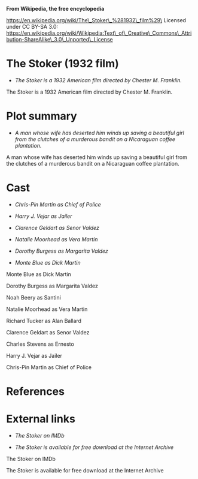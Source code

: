 **From Wikipedia, the free encyclopedia**

https://en.wikipedia.org/wiki/The\_Stoker\_%281932\_film%29\
Licensed under CC BY-SA 3.0:\
https://en.wikipedia.org/wiki/Wikipedia:Text\_of\_Creative\_Commons\_Attribution-ShareAlike\_3.0\_Unported\_License

The Stoker (1932 film)
======================

-   *The Stoker is a 1932 American film directed by Chester M.
    Franklin.*

The Stoker is a 1932 American film directed by Chester M. Franklin.

Plot summary
============

-   *A man whose wife has deserted him winds up saving a beautiful girl
    from the clutches of a murderous bandit on a Nicaraguan coffee
    plantation.*

A man whose wife has deserted him winds up saving a beautiful girl from
the clutches of a murderous bandit on a Nicaraguan coffee plantation.

Cast
====

-   *Chris-Pin Martin as Chief of Police*

-   *Harry J. Vejar as Jailer*

-   *Clarence Geldart as Senor Valdez*

-   *Natalie Moorhead as Vera Martin*

-   *Dorothy Burgess as Margarita Valdez*

-   *Monte Blue as Dick Martin*

Monte Blue as Dick Martin

Dorothy Burgess as Margarita Valdez

Noah Beery as Santini

Natalie Moorhead as Vera Martin

Richard Tucker as Alan Ballard

Clarence Geldart as Senor Valdez

Charles Stevens as Ernesto

Harry J. Vejar as Jailer

Chris-Pin Martin as Chief of Police

References
==========

External links
==============

-   *The Stoker on IMDb*

-   *The Stoker is available for free download at the Internet Archive*

The Stoker on IMDb

The Stoker is available for free download at the Internet Archive
